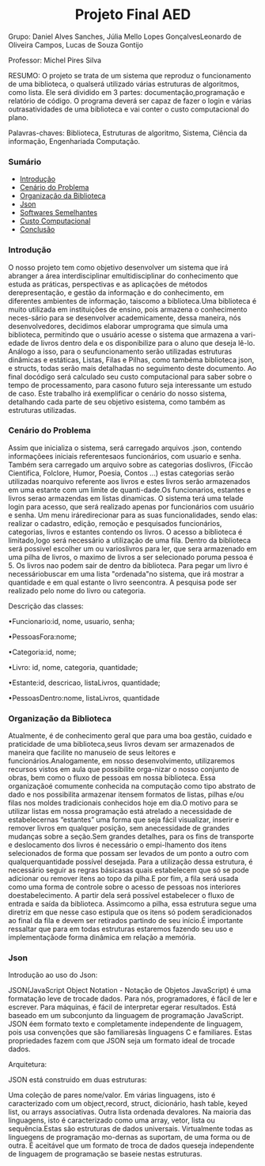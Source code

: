 <h1 align="center">Projeto Final AED</h1>

Grupo: Daniel Alves Sanches, Júlia Mello Lopes GonçalvesLeonardo de Oliveira Campos, Lucas de Souza Gontijo

Professor: Michel Pires Silva

RESUMO: O projeto se trata de um sistema que reproduz o funcionamento de uma biblioteca, o qualserá utilizado várias estruturas de algoritmos, como lista. Ele será dividido em 3 partes: documentação,programação e relatório de código.  O programa deverá ser capaz de fazer o login e várias outrasatividades de uma biblioteca e vai conter o custo computacional do plano.

Palavras-chaves: Biblioteca, Estruturas de algoritmo, Sistema, Ciência da informação, Engenhariada Computação.

### Sumário
<!--ts-->
   * [Introdução](#Introdução)
   * [Cenário do Problema](#CenáriodoProblema)
   * [Organização da Biblioteca](#OrganizaçãodoProblema)
   * [Json](#Json)
   * [Softwares Semelhantes](#SoftwaresSemelhantes)
   * [Custo Computacional](#CustoComputacional)
   * [Conclusão](#Conclusão)
<!--te-->

### Introdução

O nosso projeto tem como objetivo desenvolver um sistema que irá abranger a área interdisciplinar emultidisciplinar do conhecimento que estuda as práticas, perspectivas e as aplicações de métodos derepresentação, e gestão da informação e do conhecimento, em diferentes ambientes de informação, taiscomo a biblioteca.Uma biblioteca é muito utilizada em instituições de ensino, pois armazena o conhecimento neces-sário para se desenvolver academicamente, dessa maneira, nós desenvolvedores, decidimos elaborar umprograma que simula uma biblioteca, permitindo que o usuário acesse o sistema que armazena a vari-edade de livros dentro dela e os disponibilize para o aluno que deseja lê-lo. Análogo a isso, para o seufuncionamento serão utilizadas estruturas dinâmicas e estáticas, Listas, Filas e Pilhas, como tambéma biblioteca json, e structs, todas serão mais detalhadas no seguimento deste documento. Ao final docódigo será calculado seu custo computacional para saber sobre o tempo de processamento, para casono futuro seja interessante um estudo de caso. Este trabalho irá exemplificar o cenário do nosso sistema, detalhando cada parte de seu objetivo esistema, como também as estruturas utilizadas.

### Cenário do Problema

Assim que inicializa o sistema, será carregado arquivos .json, contendo informaçõees iniciais referentesaos funcionários, com usuario e senha. Também sera carregado um arquivo sobre as categorias doslivros, (Ficcão Cientifica, Folclore, Humor, Poesia, Contos ...)  estas categorias serão utilizadas noarquivo referente aos livros e estes livros serão armazenados em uma estante com um limite de quanti-dade.Os funcionarios, estantes e livros serao armazendas em listas dinamicas. O sistema terá uma telade login para acesso, que será realizado apenas por funcionários com usuário e senha. Um menu iráredirecionar para as suas funcionalidades, sendo elas: realizar o cadastro, edição, remoção e pesquisados funcionários, categorias, livros e estantes contendo os livros.  O acesso a biblioteca é limitado,logo será necessário a utilização de uma fila. Dentro da biblioteca será possivel escolher um ou varioslivros para ler, que sera armazenado em uma pilha de livros, o maximo de livros a ser selecionado poruma pessoa é 5. Os livros nao podem sair de dentro da biblioteca. Para pegar um livro é necessáriobuscar em uma lista "ordenada"no sistema, que irá mostrar a quantidade e em qual estante o livro seencontra. A pesquisa pode ser realizado pelo nome do livro ou categoria.

Descrição das classes:

•Funcionario:id, nome, usuario, senha;

•PessoasFora:nome;

•Categoria:id, nome;

•Livro: id, nome, categoria, quantidade;

•Estante:id, descricao, listaLivros, quantidade;

•PessoasDentro:nome, listaLivros, quantidade

### Organização da Biblioteca

Atualmente, é de conhecimento geral que para uma boa gestão, cuidado e praticidade de uma biblioteca,seus livros devam ser armazenados de maneira que facilite no manuseio de seus leitores e funcionários.Analogamente, em nosso desenvolvimento, utilizaremos recursos vistos em aula que possibilite orga-nizar o nosso conjunto de obras, bem como o fluxo de pessoas em nossa biblioteca. Essa organizaçãoé comumente conhecida na computação como tipo abstrato de dado e nos possibilita armazenar itensem formatos de listas, pilhas e/ou filas nos moldes tradicionais conhecidos hoje em dia.O motivo para se utilizar listas em nossa programação está atrelado a necessidade de estabelecernas “estantes” uma forma que seja fácil visualizar, inserir e remover livros em qualquer posição, sem anecessidade de grandes mudanças sobre a seção.Sem grandes detalhes, para os fins de transporte e deslocamento dos livros é necessário o empi-lhamento dos itens selecionados de forma que possam ser levados de um ponto a outro com qualquerquantidade possível desejada. Para a utilização dessa estrutura, é necessário seguir as regras básicasas quais estabelecem que só se pode adicionar ou remover itens ao topo da pilha.E por fim, a fila será usada como uma forma de controle sobre o acesso de pessoas nos interiores doestabelecimento. A partir dela será possível estabelecer o fluxo de entrada e saída da biblioteca. Assimcomo a pilha, essa estrutura segue uma diretriz em que nesse caso estipula que os itens só podem seradicionados ao final da fila e devem ser retirados partindo de seu início.É importante ressaltar que para em todas estruturas estaremos fazendo seu uso e implementaçãode forma dinâmica em relação a memória.

### Json

Introdução ao uso do Json:

JSON(JavaScript Object Notation - Notação de Objetos JavaScript) é uma formatação leve de trocade dados. Para nós, programadores, é fácil de ler e escrever. Para máquinas, é fácil de interpretar egerar resultados. Está baseado em um subconjunto da linguagem de programação JavaScript. JSON éem formato texto e completamente independente de linguagem, pois usa convenções que são familiaresàs linguagens C e familiares. Estas propriedades fazem com que JSON seja um formato ideal de trocade dados.

Arquitetura:

JSON está construido em duas estruturas:

Uma coleção de pares nome/valor. Em várias linguagens, isto é caracterizado com um object,record, struct, dicionário, hash table, keyed list, ou arrays associativas.  Outra lista ordenada devalores. Na maioria das linguagens, isto é caracterizado como uma array, vetor, lista ou sequência.Estas são estruturas de dados universais. Virtualmente todas as linguegens de programação mo-dernas as suportam, de uma forma ou de outra. É aceitável que um formato de troca de dados queseja independente de linguagem de programação se baseie nestas estruturas.

